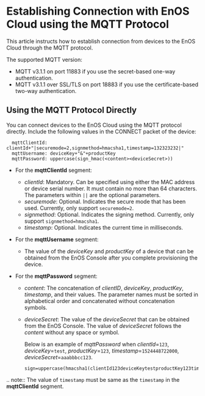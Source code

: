# Establishing Connection with EnOS Cloud using the MQTT Protocol

This article instructs how to establish connection from devices to the EnOS Cloud through the MQTT protocol.


The supported MQTT version:

- MQTT v3.1.1 on port 11883 if you use the secret-based one-way authentication.
- MQTT v3.1.1 over SSL/TLS on port 18883 if you use the certificate-based two-way authentication.


## Using the MQTT Protocol Directly

You can connect devices to the EnOS Cloud using the MQTT protocol directly. Include the following values in the CONNECT packet of the device:

```
  mqttClientId: clientId+"|securemode=2,signmethod=hmacsha1,timestamp=132323232|"
  mqttUsername: deviceKey+"&"+productKey
  mqttPassword: uppercase(sign_hmac(<content><deviceSecret>))
 ```


- For the **mqttClientId** segment:
  - _clientId_: Mandatory. Can be specified using either the MAC address or device serial number. It must contain no more than 64 characters. The parameters within  ``||`` are the optional parameters.
  - _securemode_: Optional. Indicates the secure mode that has been used. Currently, only support `securemode=2`.
  - _signmethod_: Optional. Indicates the signing method. Currently, only support `signmethod=hmacsha1`.
  - _timestamp_: Optional. Indicates the current time in milliseconds.

- For the **mqttUsername** segment:
  - The value of the _deviceKey_ and _productKey_ of a device that can be obtained from the EnOS Console after you complete provisioning the device.

- For the **mqttPassword** segment:
  - _content_: The concatenation of _clientID_, _deviceKey_, _productKey_, _timestamp_, and their values. The parameter names must be sorted in alphabetical order and concatenated without concatenation symbols.  
  - _deviceSecret_: The value of the _deviceSecret_ that can be obtained from the EnOS Console. The value of _deviceSecret_ follows the _content_ without any space or symbol.

    Below is an example of _mqttPassword_ when _clientId_=`123`, _deviceKey_=`test`, _productKey_=`123`, _timestamp_=`1524448722000`, _deviceSecret_=`aaabbbcc123`.

    ```
    sign=uppercase(hmacsha1(clientId123deviceKeytestproductKey123timestamp1524448722000aaabbbcc123))
    ```

.. note:: The value of `timestamp` must be same as the `timestamp` in the **mqttClientId** segment.


<!--end-->
